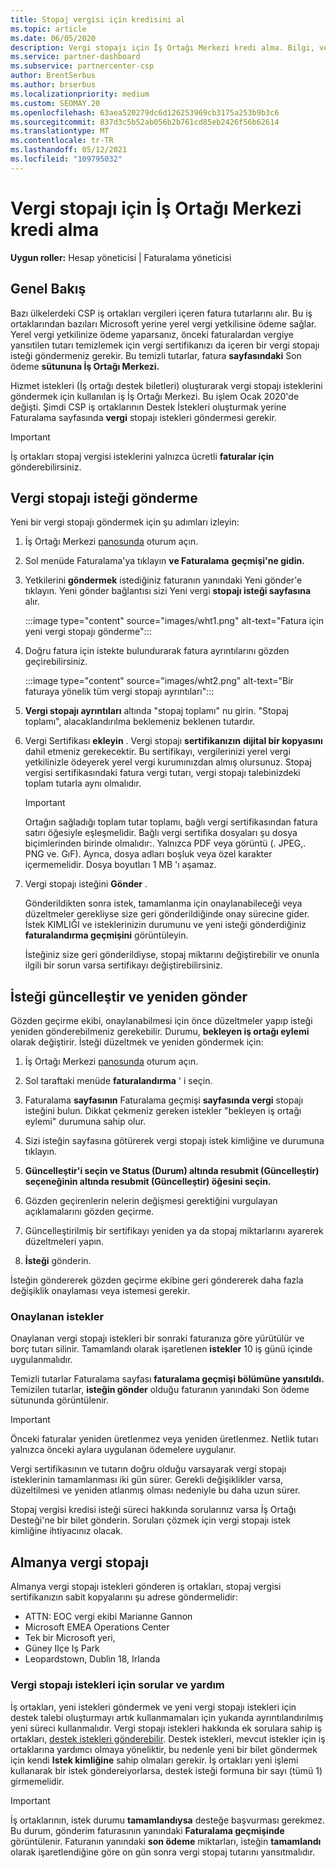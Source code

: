 ```yaml
---
title: Stopaj vergisi için kredisini al
ms.topic: article
ms.date: 06/05/2020
description: Vergi stopajı için İş Ortağı Merkezi kredi alma. Bilgi, vergi stopajı isteği gönderme adımlarını içerir.
ms.service: partner-dashboard
ms.subservice: partnercenter-csp
author: BrentSerbus
ms.author: brserbus
ms.localizationpriority: medium
ms.custom: SEOMAY.20
ms.openlocfilehash: 63aea520279dc6d126253969cb3175a253b9b3c6
ms.sourcegitcommit: 837d3c5b52ab056b2b761cd85eb2426f56b62614
ms.translationtype: MT
ms.contentlocale: tr-TR
ms.lasthandoff: 05/12/2021
ms.locfileid: "109795032"
---
```

# <a name="receive-credit-on-your-partner-center-account-for-tax-withholding"></a>Vergi stopajı için İş Ortağı Merkezi kredi alma

**Uygun roller:** Hesap yöneticisi | Faturalama yöneticisi

## <a name="overview"></a>Genel Bakış

Bazı ülkelerdeki CSP iş ortakları vergileri içeren fatura tutarlarını alır. Bu iş ortaklarından bazıları Microsoft yerine yerel vergi yetkilisine ödeme sağlar. Yerel vergi yetkilinize ödeme yaparsanız, önceki faturalardan vergiye yansıtilen tutarı temizlemek için vergi sertifikanızı da içeren bir vergi stopajı isteği göndermeniz gerekir. Bu temizli tutarlar, fatura **sayfasındaki** Son ödeme **sütununa İş Ortağı Merkezi.**

Hizmet istekleri (İş ortağı destek biletleri) oluşturarak vergi stopajı isteklerini göndermek için kullanılan iş İş Ortağı Merkezi. Bu işlem Ocak 2020'de değişti. Şimdi CSP iş ortaklarının Destek İstekleri oluşturmak yerine Faturalama sayfasında **vergi** stopajı istekleri göndermesi gerekir.

> [!IMPORTANT]
> İş ortakları stopaj vergisi isteklerini yalnızca ücretli **faturalar için** gönderebilirsiniz.

## <a name="submit-a-tax-withholding-request"></a>Vergi stopajı isteği gönderme

Yeni bir vergi stopajı göndermek için şu adımları izleyin:

1. İş Ortağı Merkezi [panosunda](https://partner.microsoft.com/dashboard/home) oturum açın.

2. Sol menüde Faturalama'ya tıklayın **ve Faturalama** **geçmişi'ne gidin.**

3. Yetkilerini **göndermek** istediğiniz faturanın yanındaki Yeni gönder'e tıklayın. Yeni gönder bağlantısı sizi Yeni vergi **stopajı isteği sayfasına** alır.

   :::image type="content" source="images/wht1.png" alt-text="Fatura için yeni vergi stopajı gönderme":::

4. Doğru fatura için istekte bulundurarak fatura ayrıntılarını gözden geçirebilirsiniz.

   :::image type="content" source="images/wht2.png" alt-text="Bir faturaya yönelik tüm vergi stopajı ayrıntıları":::

5. **Vergi stopajı ayrıntıları** altında "stopaj toplamı" nu girin. "Stopaj toplamı", alacaklandırılma beklemeniz beklenen tutardır.

6. Vergi Sertifikası **ekleyin** . Vergi stopajı **sertifikanızın** **dijital bir kopyasını** dahil etmeniz gerekecektir. Bu sertifikayı, vergilerinizi yerel vergi yetkilinizle ödeyerek yerel vergi kurumınızdan almış olursunuz. Stopaj vergisi sertifikasındaki fatura vergi tutarı, vergi stopajı talebinizdeki toplam tutarla aynı olmalıdır.

   > [!IMPORTANT]
   > Ortağın sağladığı toplam tutar toplamı, bağlı vergi sertifikasından fatura satırı öğesiyle eşleşmelidir. Bağlı vergi sertifika dosyaları şu dosya biçimlerinden birinde olmalıdır:. Yalnızca PDF veya görüntü (. JPEG,. PNG ve. GıF). Ayrıca, dosya adları boşluk veya özel karakter içermemelidir. Dosya boyutları 1 MB 'ı aşamaz.

7. Vergi stopajı isteğini **Gönder** .

   Gönderildikten sonra istek, tamamlanma için onaylanabileceği veya düzeltmeler gerekliyse size geri gönderildiğinde onay sürecine gider. İstek KIMLIĞI ve isteklerinizin durumunu ve yeni isteği gönderdiğiniz **faturalandırma geçmişini** görüntüleyin.

   İsteğiniz size geri gönderildiyse, stopaj miktarını değiştirebilir ve onunla ilgili bir sorun varsa sertifikayı değiştirebilirsiniz.

## <a name="update-request-and-resubmit"></a>İsteği güncelleştir ve yeniden gönder

Gözden geçirme ekibi, onaylanabilmesi için önce düzeltmeler yapıp isteği yeniden gönderebilmeniz gerekebilir. Durumu, **bekleyen iş ortağı eylemi** olarak değiştirir. İsteği düzeltmek ve yeniden göndermek için:

1. İş Ortağı Merkezi [panosunda](https://partner.microsoft.com/dashboard/home) oturum açın.

2. Sol taraftaki menüde **faturalandırma** ' i seçin.

3. Faturalama **sayfasının** Faturalama geçmişi **sayfasında vergi** stopajı isteğini bulun. Dikkat çekmeniz gereken istekler "bekleyen iş ortağı eylemi" durumuna sahip olur.

4. Sizi isteğin sayfasına götürerek vergi stopajı istek kimliğine ve durumuna tıklayın.

5. **Güncelleştir'i seçin ve Status (Durum) altında resubmit (Güncelleştir)** **seçeneğinin altında resubmit (Güncelleştir) öğesini seçin.**

6. Gözden geçirenlerin nelerin değişmesi gerektiğini vurgulayan açıklamalarını gözden geçirme.

7. Güncelleştirilmiş bir sertifikayı yeniden ya da stopaj miktarlarını ayarerek düzeltmeleri yapın.

8. **İsteği** gönderin.

İsteğin göndererek gözden geçirme ekibine geri göndererek daha fazla değişiklik onaylaması veya istemesi gerekir.

### <a name="approved-requests"></a>Onaylanan istekler

Onaylanan vergi stopajı istekleri bir sonraki faturanıza göre yürütülür ve borç tutarı silinir. Tamamlandı olarak işaretlenen **istekler** 10 iş günü içinde uygulanmalıdır. 

Temizli tutarlar Faturalama sayfası **faturalama geçmişi bölümüne yansıtıldı.** Temizilen tutarlar, **isteğin gönder** olduğu faturanın yanındaki Son ödeme sütununda görüntülenir.

   > [!IMPORTANT]
   > Önceki faturalar yeniden üretlenmez veya yeniden üretlenmez. Netlik tutarı yalnızca önceki aylara uygulanan ödemelere uygulanır.

Vergi sertifikasının ve tutarın doğru olduğu varsayarak vergi stopajı isteklerinin tamamlanması iki gün sürer. Gerekli değişiklikler varsa, düzeltilmesi ve yeniden atlanmış olması nedeniyle bu daha uzun sürer.

Stopaj vergisi kredisi isteği süreci hakkında sorularınız varsa İş Ortağı Desteği'ne bir bilet gönderin. Soruları çözmek için vergi stopajı istek kimliğine ihtiyacınız olacak.

## <a name="german-tax-withholding"></a>Almanya vergi stopajı

Almanya vergi stopajı istekleri gönderen iş ortakları, stopaj vergisi sertifikanızın sabit kopyalarını şu adrese göndermelidir:

- ATTN: EOC vergi ekibi Marianne Gannon
- Microsoft EMEA Operations Center
- Tek bir Microsoft yeri,
- Güney Ilçe Iş Park
- Leopardstown, Dublin 18, Irlanda

### <a name="questions-and-assistance-for-tax-withholding-requests"></a>Vergi stopajı istekleri için sorular ve yardım

İş ortakları, yeni istekleri göndermek ve yeni vergi stopajı istekleri için destek talebi oluşturmayı artık kullanmamaları için yukarıda ayrıntılandırılmış yeni süreci kullanmalıdır. Vergi stopajı istekleri hakkında ek sorulara sahip iş ortakları, [destek istekleri gönderebilir](https://partner.microsoft.com/dashboard/support/csp/servicerequests/create?stage=2&topicid=9227afa6-babf-3917-acee-67db7860f5ed). Destek istekleri, mevcut istekler için iş ortaklarına yardımcı olmaya yöneliktir, bu nedenle yeni bir bilet göndermek için kendi **Istek kimliğine** sahip olmaları gerekir. İş ortakları yeni işlemi kullanarak bir istek göndereiyorlarsa, destek isteği formuna bir sayı (tümü 1) girmemelidir. 

   > [!IMPORTANT]
   > İş ortaklarının, istek durumu **tamamlandıysa** desteğe başvurması gerekmez. Bu durum, gönderim faturasının yanındaki **Faturalama geçmişinde** görüntülenir. Faturanın yanındaki **son ödeme** miktarları, isteğin **tamamlandı** olarak işaretlendiğine göre on gün sonra vergi stopaj tutarını yansıtmalıdır.
